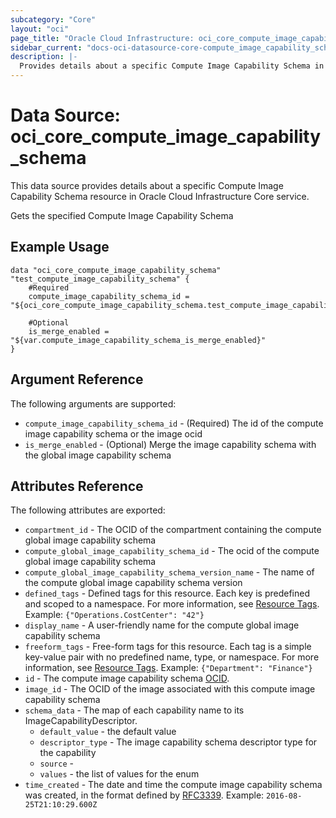 ```yaml
---
subcategory: "Core"
layout: "oci"
page_title: "Oracle Cloud Infrastructure: oci_core_compute_image_capability_schema"
sidebar_current: "docs-oci-datasource-core-compute_image_capability_schema"
description: |-
  Provides details about a specific Compute Image Capability Schema in Oracle Cloud Infrastructure Core service
---
```


# Data Source: oci_core_compute_image_capability_schema
This data source provides details about a specific Compute Image Capability Schema resource in Oracle Cloud Infrastructure Core service.

Gets the specified Compute Image Capability Schema


## Example Usage

```hcl
data "oci_core_compute_image_capability_schema" "test_compute_image_capability_schema" {
	#Required
	compute_image_capability_schema_id = "${oci_core_compute_image_capability_schema.test_compute_image_capability_schema.id}"

	#Optional
	is_merge_enabled = "${var.compute_image_capability_schema_is_merge_enabled}"
}
```

## Argument Reference

The following arguments are supported:

* `compute_image_capability_schema_id` - (Required) The id of the compute image capability schema or the image ocid
* `is_merge_enabled` - (Optional) Merge the image capability schema with the global image capability schema 


## Attributes Reference

The following attributes are exported:

* `compartment_id` - The OCID of the compartment containing the compute global image capability schema 
* `compute_global_image_capability_schema_id` - The ocid of the compute global image capability schema 
* `compute_global_image_capability_schema_version_name` - The name of the compute global image capability schema version 
* `defined_tags` - Defined tags for this resource. Each key is predefined and scoped to a namespace. For more information, see [Resource Tags](https://docs.cloud.oracle.com/iaas/Content/General/Concepts/resourcetags.htm).  Example: `{"Operations.CostCenter": "42"}` 
* `display_name` - A user-friendly name for the compute global image capability schema 
* `freeform_tags` - Free-form tags for this resource. Each tag is a simple key-value pair with no predefined name, type, or namespace. For more information, see [Resource Tags](https://docs.cloud.oracle.com/iaas/Content/General/Concepts/resourcetags.htm).  Example: `{"Department": "Finance"}` 
* `id` - The compute image capability schema [OCID](https://docs.cloud.oracle.com/iaas/Content/General/Concepts/identifiers.htm).
* `image_id` - The OCID of the image associated with this compute image capability schema 
* `schema_data` - The map of each capability name to its ImageCapabilityDescriptor.
	* `default_value` - the default value
	* `descriptor_type` - The image capability schema descriptor type for the capability 
	* `source` - 
	* `values` - the list of values for the enum
* `time_created` - The date and time the compute image capability schema was created, in the format defined by [RFC3339](https://tools.ietf.org/html/rfc3339).  Example: `2016-08-25T21:10:29.600Z` 

